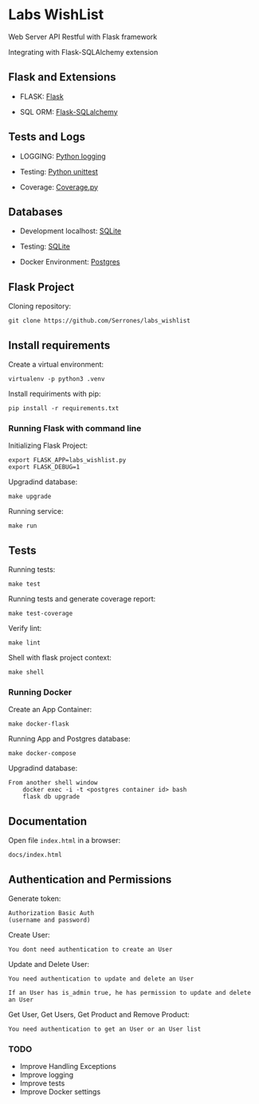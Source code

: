 # Labs WishList

Web Server API Restful with Flask framework

Integrating with Flask-SQLAlchemy extension

## Flask and Extensions

- FLASK: [Flask](http://flask.pocoo.org/)

- SQL ORM: [Flask-SQLalchemy](http://flask-sqlalchemy.pocoo.org/2.3/)

## Tests and Logs

- LOGGING: [Python logging](https://docs.python.org/3/library/logging.html)

- Testing: [Python unittest](https://docs.python.org/3/library/unittest.html)

- Coverage: [Coverage.py](https://docs.python.org/3/library/unittest.html)

## Databases

- Development localhost: [SQLite](https://www.sqlite.org/docs.html)

- Testing: [SQLite](https://www.sqlite.org/docs.html)

- Docker Environment: [Postgres](https://www.postgresql.org/)

## Flask Project

Cloning repository:
```
git clone https://github.com/Serrones/labs_wishlist
```
## Install requirements

Create a virtual environment:
```
virtualenv -p python3 .venv
```
Install requiriments with pip:
```
pip install -r requirements.txt
```

### Running Flask with command line

Initializing Flask Project:
```
export FLASK_APP=labs_wishlist.py
export FLASK_DEBUG=1
```
Upgradind database:
```
make upgrade
```
Running service:
```
make run
```

## Tests

Running tests:
```
make test
```
Running tests and generate coverage report:
```
make test-coverage
```
Verify lint:
```
make lint
```
Shell with flask project context:
```
make shell
```
### Running Docker

Create an App Container:
```
make docker-flask
```
Running App and Postgres database:
```
make docker-compose
```
Upgradind database:
```
From another shell window
    docker exec -i -t <postgres container id> bash
    flask db upgrade
```
## Documentation

Open file `index.html` in a browser:
```
docs/index.html
```

## Authentication and Permissions

Generate token:
```
Authorization Basic Auth
(username and password)
```
Create User:
```
You dont need authentication to create an User
```
Update and Delete User:
```
You need authentication to update and delete an User 

If an User has is_admin true, he has permission to update and delete an User
```
Get User, Get Users, Get Product and Remove Product:
```
You need authentication to get an User or an User list 
```
### TODO
- Improve Handling Exceptions
- Improve logging
- Improve tests
- Improve Docker settings